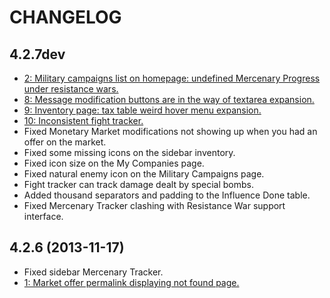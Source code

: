 # CHANGELOG

## 4.2.7dev

- [2: Military campaigns list on homepage: undefined Mercenary Progress under resistance wars.](https://github.com/TheBornFreeman/erepublik-advanced/issues/2)
- [8: Message modification buttons are in the way of textarea expansion.](https://github.com/TheBornFreeman/erepublik-advanced/issues/8)
- [9: Inventory page: tax table weird hover menu expansion.](https://github.com/TheBornFreeman/erepublik-advanced/issues/9)
- [10: Inconsistent fight tracker.](https://github.com/TheBornFreeman/erepublik-advanced/issues/10)
- Fixed Monetary Market modifications not showing up when you had an offer on the market.
- Fixed some missing icons on the sidebar inventory.
- Fixed icon size on the My Companies page.
- Fixed natural enemy icon on the Military Campaigns page.
- Fight tracker can track damage dealt by special bombs.
- Added thousand separators and padding to the Influence Done table.
- Fixed Mercenary Tracker clashing with Resistance War support interface.

## 4.2.6 (2013-11-17)

- Fixed sidebar Mercenary Tracker.
- [1: Market offer permalink displaying not found page.](https://github.com/TheBornFreeman/erepublik-advanced/issues/1)
